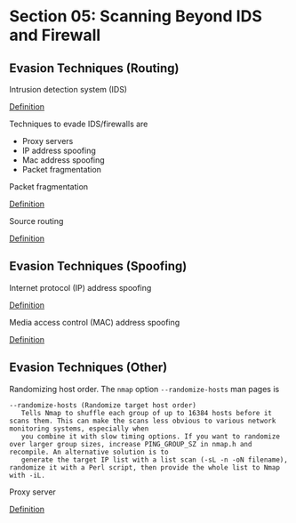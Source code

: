 # Section 05: Scanning Beyond IDS and Firewall

## Evasion Techniques (Routing)
Intrusion detection system (IDS)

[Definition](../definitions/definitions_I.md#intrusion-detection-system)

Techniques to evade IDS/firewalls are
- Proxy servers
- IP address spoofing
- Mac address spoofing
- Packet fragmentation

Packet fragmentation

[Definition](../definitions/definitions_P.md#packet-fragmentation)

Source routing

[Definition](../definitions/definitions_S.md#source-routing)

## Evasion Techniques (Spoofing)
Internet protocol (IP) address spoofing

[Definition](../definitions/definitions_I.md#internet-protocol-address-spoofing)

Media access control (MAC) address spoofing

[Definition](../definitions/definitions_M.md#media-access-control-address-spoofing)

## Evasion Techniques (Other)
Randomizing host order. The `nmap` option `--randomize-hosts` man pages is
```shell
--randomize-hosts (Randomize target host order)
   Tells Nmap to shuffle each group of up to 16384 hosts before it scans them. This can make the scans less obvious to various network monitoring systems, especially when
   you combine it with slow timing options. If you want to randomize over larger group sizes, increase PING_GROUP_SZ in nmap.h and recompile. An alternative solution is to
   generate the target IP list with a list scan (-sL -n -oN filename), randomize it with a Perl script, then provide the whole list to Nmap with -iL.
```

Proxy server

[Definition](../definitions/definitions_P.md#proxy-server)